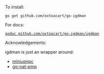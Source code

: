 To install:

`go get github.com/oxtoacart/go-igdman`

For docs:

[`godoc github.com/oxtoacart/go-igdman/igdman`](https://godoc.org/github.com/oxtoacart/go-igdman/igdman)

Acknowledgements:

igdman is just an wrapper around:

- [miniupnpc](https://github.com/miniupnp/miniupnp)
- [go-nat-pmp](https://code.google.com/p/go-nat-pmp/)